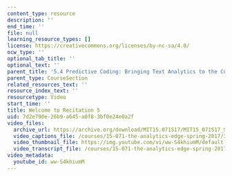 ```yaml
---
content_type: resource
description: ''
end_time: ''
file: null
learning_resource_types: []
license: https://creativecommons.org/licenses/by-nc-sa/4.0/
ocw_type: ''
optional_tab_title: ''
optional_text: ''
parent_title: '5.4 Predictive Coding: Bringing Text Analytics to the Courtroom  (Recitation)'
parent_type: CourseSection
related_resources_text: ''
resource_index_text: ''
resourcetype: Video
start_time: ''
title: Welcome to Recitation 5
uid: 7d2e790e-26b9-a645-a0f8-3bf0e24e0a2f
video_files:
  archive_url: https://archive.org/download/MIT15.071S17/MIT15_071S17_Session_5.4.01_300k.mp4
  video_captions_file: /courses/15-071-the-analytics-edge-spring-2017/349b53d9ec1b519e8f6a5bbc1e1588fb_ww-S4khiumM.vtt
  video_thumbnail_file: https://img.youtube.com/vi/ww-S4khiumM/default.jpg
  video_transcript_file: /courses/15-071-the-analytics-edge-spring-2017/222a6bceb46a851f8e79c5c0291b4a74_ww-S4khiumM.pdf
video_metadata:
  youtube_id: ww-S4khiumM
---
```

